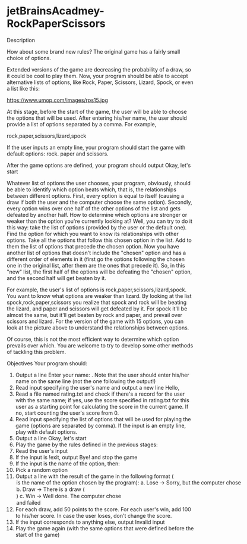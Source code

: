 # jetBrainsAcadmey-RockPaperScissors

Description

How about some brand new rules? The original game has a fairly small choice of options.

Extended versions of the game are decreasing the probability of a draw, so it could be cool to play them.
Now, your program should be able to accept alternative lists of options, like Rock, Paper, Scissors, Lizard, Spock, or even a list like this:

https://www.umop.com/images/rps15.jpg



At this stage, before the start of the game, the user will be able to choose the options that will be used. After entering his/her name, the user should provide a list of options separated by a comma. For example,

rock,paper,scissors,lizard,spock

If the user inputs an empty line, your program should start the game with default options: rock. paper and scissors.

After the game options are defined, your program should output Okay, let's start

Whatever list of options the user chooses, your program, obviously, should be able to identify which option beats which, that is, the relationships between different options. First, every option is equal to itself (causing a draw if both the user and the computer choose the same option). Secondly, every option wins over one half of the other options of the list and gets defeated by another half. How to determine which options are stronger or weaker than the option you're currently looking at? Well, you can try to do it this way: take the list of options (provided by the user or the default one). Find the option for which you want to know its relationships with other options. Take all the options that follow this chosen option in the list. Add to them the list of options that precede the chosen option. Now you have another list of options that doesn't include the "chosen" option and has a different order of elements in it (first go the options following the chosen one in the original list, after them are the ones that precede it). So, in this "new" list, the first half of the options will be defeating the "chosen" option, and the second half will get beaten by it.

For example, the user's list of options is rock,paper,scissors,lizard,spock. You want to know what options are weaker than lizard. By looking at the list spock,rock,paper,scissors you realize that spock and rock will be beating the lizard, and paper and scissors will get defeated by it. For spock it'll be almost the same, but it'll get beaten by rock and paper, and prevail over scissors and lizard. For the version of the game with 15 options, you can look at the picture above to understand the relationships between options.

Of course, this is not the most efficient way to determine which option prevails over which. You are welcome to try to develop some other methods of tackling this problem.

Objectives
Your program should:

1. Output a line Enter your name: . Note that the user should enter his/her name on the same line (not the one following the output!)
2. Read input specifying the user's name and output a new line Hello, <name>
3. Read a file named rating.txt and check if there's a record for the user with the same name; if yes, use the score specified in rating.txt for this user as a starting point for calculating the score in the current game. If no, start counting the user's score from 0.
4. Read input specifying the list of options that will be used for playing the game (options are separated by comma). If the input is an empty line, play with default options.
5. Output a line Okay, let's start
6. Play the game by the rules defined in the previous stages:
7. Read the user's input
8. If the input is !exit, output Bye! and stop the game
9. If the input is the name of the option, then:
10. Pick a random option
11. Output a line with the result of the game in the following format (<option> is the name of the option chosen by the program):
   a. Lose -> Sorry, but the computer chose <option>
   b. Draw -> There is a draw (<option>)
   c. Win -> Well done. The computer chose <option> and failed
12. For each draw, add 50 points to the score. For each user's win, add 100 to his/her score. In case the user loses, don't change the score.
13. If the input corresponds to anything else, output Invalid input
14. Play the game again (with the same options that were defined before the start of the game)
